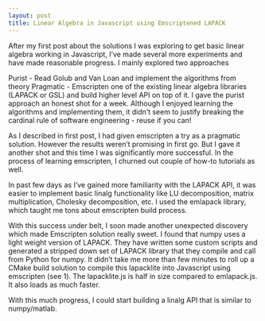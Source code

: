 ```yaml
---
layout: post
title: Linear Algebra in Javascript using Emscriptened LAPACK
---
```


After my first post about the solutions I was exploring to get basic linear algebra working in Javascript, I’ve made several more experiments and have made reasonable progress. I mainly explored two approaches

Purist - Read Golub and Van Loan and implement the algorithms from theory
Pragmatic - Emscripten one of the existing linear algebra libraries (LAPACK or GSL) and build higher level API on top of it.
I gave the purist approach an honest shot for a week. Although I enjoyed learning the algorithms and implementing them, it didn’t seem to justify breaking the cardinal rule of software engineering - reuse if you can!

As I described in first post, I had given emscripten a try as a pragmatic solution. However the results weren’t promising in first go. But I gave it another shot and this time I was significantly more successful. In the process of learning emscripten, I churned out couple of how-to tutorials as well.

In past few days as I’ve gained more familiarity with the LAPACK API, it was easier to implement basic linalg functionality like LU decomposition, matrix multiplication, Cholesky decomposition, etc. I used the emlapack library, which taught me tons about emscripten build process.

With this success under belt, I soon made another unexpected discovery which made Emscripten solution really sweet. I found that numpy uses a light weight version of LAPACK. They have written some custom scripts and generated a stripped down set of LAPACK library that they compile and call from Python for numpy. It didn’t take me more than few minutes to roll up a CMake build solution to compile this lapacklite into Javascript using emscripten (see 1). The lapacklite.js is half in size compared to emlapack.js. It also loads as much faster.

With this much progress, I could start building a linalg API that is similar to numpy/matlab.
